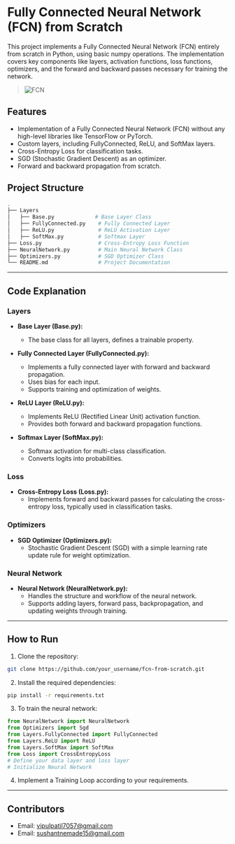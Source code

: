 # Fully Connected Neural Network (FCN) from Scratch

This project implements a Fully Connected Neural Network (FCN) entirely from scratch in Python, using basic numpy operations. The implementation covers key components like layers, activation functions, loss functions, optimizers, and the forward and backward passes necessary for training the network.

>![FCN](https://www.researchgate.net/publication/333336147/figure/fig2/AS:767975674093575@1560111077953/Illustration-of-a-fully-connected-neural-network.png)

## Features
- Implementation of a Fully Connected Neural Network (FCN) without any high-level libraries like TensorFlow or PyTorch.
- Custom layers, including FullyConnected, ReLU, and SoftMax layers.
- Cross-Entropy Loss for classification tasks.
- SGD (Stochastic Gradient Descent) as an optimizer.
- Forward and backward propagation from scratch.

## Project Structure

```bash
.
├── Layers
│   ├── Base.py             # Base Layer Class
│   ├── FullyConnected.py    # Fully Connected Layer
│   ├── ReLU.py              # ReLU Activation Layer
│   ├── SoftMax.py           # Softmax Layer
├── Loss.py                  # Cross-Entropy Loss Function
├── NeuralNetwork.py         # Main Neural Network Class
├── Optimizers.py            # SGD Optimizer Class
└── README.md                # Project Documentation
```
---
## Code Explanation
### Layers
- **Base Layer (Base.py):**
  - The base class for all layers, defines a trainable property.

- **Fully Connected Layer (FullyConnected.py):**
  - Implements a fully connected layer with forward and backward propagation.
  - Uses bias for each input.
  - Supports training and optimization of weights.
  
- **ReLU Layer (ReLU.py):**
  - Implements ReLU (Rectified Linear Unit) activation function.
  - Provides both forward and backward propagation functions.

- **Softmax Layer (SoftMax.py):**
  - Softmax activation for multi-class classification.
  - Converts logits into probabilities.

### Loss

- **Cross-Entropy Loss (Loss.py):**
  - Implements forward and backward passes for calculating the cross-entropy loss, typically used in classification tasks.

### Optimizers

- **SGD Optimizer (Optimizers.py):**
  - Stochastic Gradient Descent (SGD) with a simple learning rate update rule for weight optimization.

### Neural Network
- **Neural Network (NeuralNetwork.py):**
  - Handles the structure and workflow of the neural network.
  - Supports adding layers, forward pass, backpropagation, and updating weights through training.

---
## How to Run

1. Clone the repository:
```bash
git clone https://github.com/your_username/fcn-from-scratch.git
```
2. Install the required dependencies:
```bash
pip install -r requirements.txt
```
3. To train the neural network:

```python
from NeuralNetwork import NeuralNetwork
from Optimizers import Sgd
from Layers.FullyConnected import FullyConnected
from Layers.ReLU import ReLU
from Layers.SoftMax import SoftMax
from Loss import CrossEntropyLoss
# Define your data layer and loss layer
# Initialize Neural Network
```
4. Implement a Training Loop according to your requirements.
---
## Contributors
- Email: vipulpatil7057@gmail.com
- Email: sushantnemade15@gmail.com
